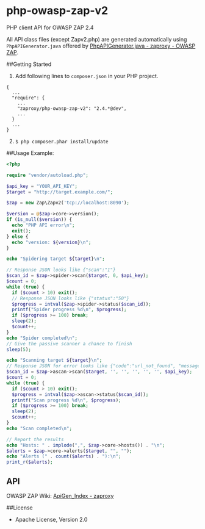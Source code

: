 php-owasp-zap-v2
================

PHP client API for OWASP ZAP 2.4

All API class files (except Zapv2.php) are generated automatically using `PhpAPIGenerator.java` offered by [PhpAPIGenerator.java - zaproxy - OWASP ZAP](https://code.google.com/p/zaproxy/source/browse/branches/2.4/src/org/zaproxy/zap/extension/api/PhpAPIGenerator.java).

##Getting Started

1. Add following lines to `composer.json` in your PHP project.

  ```
  {
    ...
    "require": {
      ...
      "zaproxy/php-owasp-zap-v2": "2.4.*@dev",
      ...
    }
    ...
  }
  ```

2. `$ php composer.phar install/update`

##Usage
Example:

```php
<?php

require "vendor/autoload.php";

$api_key = "YOUR_API_KEY";
$target = "http://target.example.com/";

$zap = new Zap\Zapv2('tcp://localhost:8090');

$version = @$zap->core->version();
if (is_null($version)) {
  echo "PHP API error\n";
  exit();
} else {
  echo "version: ${version}\n";
}

echo "Spidering target ${target}\n";

// Response JSON looks like {"scan":"1"}
$scan_id = $zap->spider->scan($target, 0, $api_key);
$count = 0;
while (true) {
  if ($count > 10) exit();
  // Response JSON looks like {"status":"50"}
  $progress = intval($zap->spider->status($scan_id));
  printf("Spider progress %d\n", $progress);
  if ($progress >= 100) break;
  sleep(2);
  $count++;
}
echo "Spider completed\n";
// Give the passive scanner a chance to finish
sleep(5);

echo "Scanning target ${target}\n";
// Response JSON for error looks like {"code":"url_not_found", "message":"URL is not found"}
$scan_id = $zap->ascan->scan($target, '', '', '', '', '', $api_key);
$count = 0;
while (true) {
  if ($count > 10) exit();
  $progress = intval($zap->ascan->status($scan_id));
  printf("Scan progress %d\n", $progress);
  if ($progress >= 100) break;
  sleep(2);
  $count++;
}
echo "Scan completed\n";

// Report the results
echo "Hosts: " . implode(",", $zap->core->hosts()) . "\n";
$alerts = $zap->core->alerts($target, "", "");
echo "Alerts (" . count($alerts) . "):\n";
print_r($alerts);

```

## API
OWASP ZAP Wiki: [ApiGen_Index - zaproxy](https://code.google.com/p/zaproxy/wiki/ApiGen_Index)


##License
- Apache License, Version 2.0
